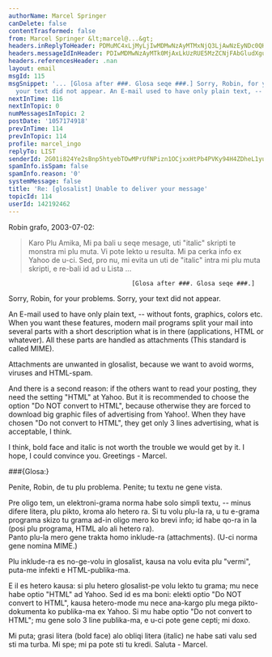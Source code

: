```yaml
---
authorName: Marcel Springer
canDelete: false
contentTrasformed: false
from: Marcel Springer &lt;marcel@...&gt;
headers.inReplyToHeader: PDMuMC4xLjMyLjIwMDMwNzAyMTMxNjQ3LjAwNzEyNDc0QHBhY2lmaWMubmV0LmF1Pg==
headers.messageIdInHeader: PDIwMDMwNzAyMTk0MjAxLkUzRUE5MzZCNjFAbGludXgubG9jYWw+
headers.referencesHeader: .nan
layout: email
msgId: 115
msgSnippet: '... [Glosa after ###. Glosa seqe ###.] Sorry, Robin, for your problems.  Sorry,
  your text did not appear. An E-mail used to have only plain text, -- without'
nextInTime: 116
nextInTopic: 0
numMessagesInTopic: 2
postDate: '1057174918'
prevInTime: 114
prevInTopic: 114
profile: marcel_ingo
replyTo: LIST
senderId: 2G01i824Ye2sBnp5htyebTOwMPrUfNPizn1OCjxxHtPb4PVKy94H4ZDheL1yuN2IhPwLfm50mRCSCcML59svECb727VBCSFOmXgT1Q
spamInfo.isSpam: false
spamInfo.reason: '0'
systemMessage: false
title: 'Re: [glosalist] Unable to deliver your message'
topicId: 114
userId: 142192462
---
```


Robin grafo, 2003-07-02: 
 > Karo Plu Amika,
 >   Mi pa bali u seqe mesage, uti "italic" skripti te monstra mi plu 
 >   muta.
 >   Vi pote lekto u resulta.
 >   Mi pa cerka info ex Yahoo de u-ci.  Sed, pro nu, mi evita un uti de
 > "italic" intra mi plu muta skripti, e re-bali id ad u Lista ...
 

                                      [Glosa after ###. Glosa seqe ###.]

Sorry, Robin, for your problems.  Sorry, your text did not appear. 


An E-mail used to have only plain text, -- without fonts, graphics, 
colors etc.  When you want these features, modern mail programs split 
your mail into several parts with a short description what is in there 
(applications, HTML or whatever).  All these parts are handled as 
attachments (This standard is called MIME). 

Attachments are unwanted in glosalist, because we want to avoid worms, 
viruses and HTML-spam. 

And there is a second reason: if the others want to read your posting, 
they need the setting "HTML" at Yahoo.  But it is recommended to choose 
the option "Do NOT convert to HTML", because otherwise they are forced 
to download big graphic files of advertising from Yahoo!.  When they 
have chosen "Do not convert to HTML", they get only 3 lines advertising, 
what is acceptable, I think. 

I think, bold face and italic is not worth the trouble we would get by
it.  I hope, I could convince you.  Greetings - Marcel. 



###{Glosa:} 

Penite, Robin, de tu plu problema.  Penite; tu textu ne gene vista. 

Pre oligo tem, un elektroni-grama norma habe solo simpli textu, -- 
minus difere litera, plu pikto, kroma alo hetero ra.  Si tu volu plu-la 
ra, u tu e-grama programa skizo tu grama ad-in oligo mero ko brevi 
info; id habe qo-ra in la (posi plu programa, HTML alo ali hetero ra).  
Panto plu-la mero gene trakta homo inklude-ra (attachments).  (U-ci 
norma gene nomina MIME.)

Plu inklude-ra es no-ge-volu in glosalist, kausa na volu evita plu 
"vermi", puta-me infekti e HTML-publika-ma. 

E il es hetero kausa: si plu hetero glosalist-pe volu lekto tu grama; 
mu nece habe optio "HTML" ad Yahoo.  Sed id es ma boni: elekti optio 
"Do NOT convert to HTML", kausa hetero-mode mu nece ana-kargo plu mega 
pikto-dokumenta ko publika-ma ex Yahoo.  Si mu habe optio "Do not 
convert to HTML"; mu gene solo 3 line publika-ma, e u-ci pote gene 
cepti; mi doxo. 

Mi puta; grasi litera (bold face) alo obliqi litera (italic) ne habe 
sati valu sed sti ma turba.  Mi spe; mi pa pote sti tu kredi.  Saluta - 
Marcel. 




